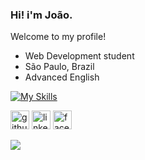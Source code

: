 ### Hi! i'm João.
Welcome to my profile!

- Web Development student
- São Paulo, Brazil
- Advanced English

[![My Skills](https://skillicons.dev/icons?i=html,css,js)](https://github.com/Paiva2)

[<img src='https://cdn.jsdelivr.net/npm/simple-icons@3.0.1/icons/github.svg' alt='github' height='30'>](https://github.com/Paiva2)  [<img src='https://cdn.jsdelivr.net/npm/simple-icons@3.0.1/icons/linkedin.svg' alt='linkedin' height='30'>](https://www.linkedin.com/in/joao-vitor-de-paiva//)  [<img src='https://cdn.jsdelivr.net/npm/simple-icons@3.0.1/icons/facebook.svg' alt='facebook' height='30'>](https://www.facebook.com/p41v4/)  


<img src = "https://www.clipartmax.com/png/middle/298-2981422_magical-mystery-tour-the-beatles-and-psychedelic-magical-mystery-tour-album-cover.png">

